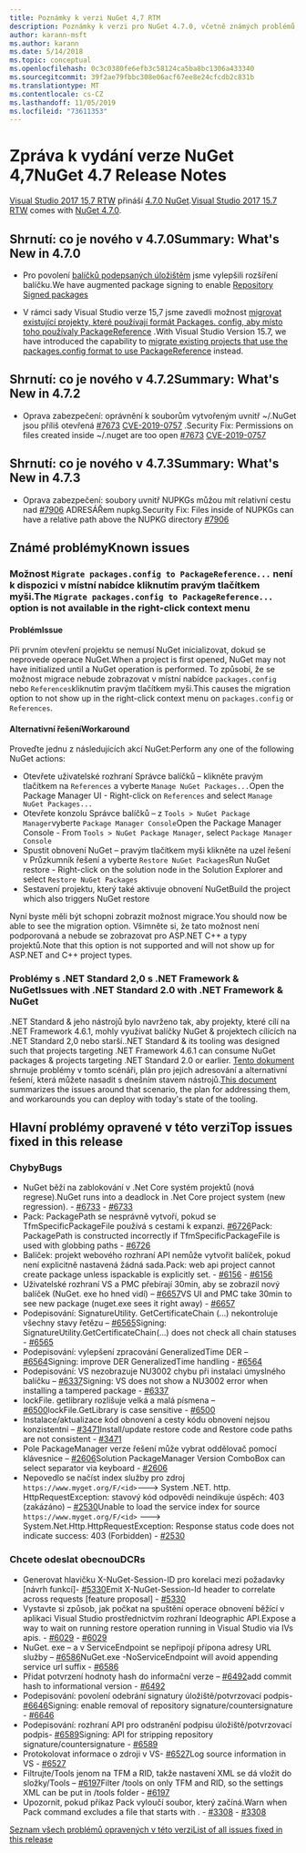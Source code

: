 ```yaml
---
title: Poznámky k verzi NuGet 4,7 RTM
description: Poznámky k verzi pro NuGet 4.7.0, včetně známých problémů, oprav chyb, přidaných funkcí a chcete odeslat obecnou.
author: karann-msft
ms.author: karann
ms.date: 5/14/2018
ms.topic: conceptual
ms.openlocfilehash: 0c3c0380fe6efb3c58124ca5ba8bc1306a433340
ms.sourcegitcommit: 39f2ae79fbbc308e06acf67ee8e24cfcdb2c831b
ms.translationtype: MT
ms.contentlocale: cs-CZ
ms.lasthandoff: 11/05/2019
ms.locfileid: "73611353"
---
```

# <a name="nuget-47-release-notes"></a><span data-ttu-id="89972-103">Zpráva k vydání verze NuGet 4,7</span><span class="sxs-lookup"><span data-stu-id="89972-103">NuGet 4.7 Release Notes</span></span>

<span data-ttu-id="89972-104">[Visual Studio 2017 15,7 RTW](https://www.visualstudio.com/news/releasenotes/vs2017-relnotes) přináší [4.7.0 NuGet](https://dist.nuget.org/win-x86-commandline/v4.7.0/nuget.exe).</span><span class="sxs-lookup"><span data-stu-id="89972-104">[Visual Studio 2017 15.7 RTW](https://www.visualstudio.com/news/releasenotes/vs2017-relnotes) comes with [NuGet 4.7.0](https://dist.nuget.org/win-x86-commandline/v4.7.0/nuget.exe).</span></span>

## <a name="summary-whats-new-in-470"></a><span data-ttu-id="89972-105">Shrnutí: co je nového v 4.7.0</span><span class="sxs-lookup"><span data-stu-id="89972-105">Summary: What's New in 4.7.0</span></span>

* <span data-ttu-id="89972-106">Pro povolení [balíčků podepsaných úložištěm](https://github.com/NuGet/Home/wiki/Repository-Signatures) jsme vylepšili rozšíření balíčku.</span><span class="sxs-lookup"><span data-stu-id="89972-106">We have augmented package signing to enable [Repository Signed packages](https://github.com/NuGet/Home/wiki/Repository-Signatures)</span></span>

* <span data-ttu-id="89972-107">V rámci sady Visual Studio verze 15,7 jsme zavedli možnost [migrovat existující projekty, které používají formát Packages. config, aby místo toho používaly PackageReference](https://docs.microsoft.com/nuget/consume-packages/migrate-packages-config-to-package-reference) .</span><span class="sxs-lookup"><span data-stu-id="89972-107">With Visual Studio Version 15.7, we have introduced the capability to [migrate existing projects that use the packages.config format to use PackageReference](https://docs.microsoft.com/nuget/consume-packages/migrate-packages-config-to-package-reference) instead.</span></span>

## <a name="summary-whats-new-in-472"></a><span data-ttu-id="89972-108">Shrnutí: co je nového v 4.7.2</span><span class="sxs-lookup"><span data-stu-id="89972-108">Summary: What's New in 4.7.2</span></span>

* <span data-ttu-id="89972-109">Oprava zabezpečení: oprávnění k souborům vytvořeným uvnitř ~/.NuGet jsou příliš otevřená [#7673](https://github.com/NuGet/Home/issues/7673) [CVE-2019-0757](https://portal.msrc.microsoft.com/en-us/security-guidance/advisory/CVE-2019-0757) .</span><span class="sxs-lookup"><span data-stu-id="89972-109">Security Fix: Permissions on files created inside ~/.nuget are too open [#7673](https://github.com/NuGet/Home/issues/7673) [CVE-2019-0757](https://portal.msrc.microsoft.com/en-us/security-guidance/advisory/CVE-2019-0757)</span></span>

## <a name="summary-whats-new-in-473"></a><span data-ttu-id="89972-110">Shrnutí: co je nového v 4.7.3</span><span class="sxs-lookup"><span data-stu-id="89972-110">Summary: What's New in 4.7.3</span></span>

* <span data-ttu-id="89972-111">Oprava zabezpečení: soubory uvnitř NUPKGs můžou mít relativní cestu nad [#7906](https://github.com/NuGet/Home/issues/7906) ADRESÁŘem nupkg.</span><span class="sxs-lookup"><span data-stu-id="89972-111">Security Fix: Files inside of NUPKGs can have a relative path above the NUPKG directory [#7906](https://github.com/NuGet/Home/issues/7906)</span></span>

## <a name="known-issues"></a><span data-ttu-id="89972-112">Známé problémy</span><span class="sxs-lookup"><span data-stu-id="89972-112">Known issues</span></span>

### <a name="the-migrate-packagesconfig-to-packagereference-option-is-not-available-in-the-right-click-context-menu"></a><span data-ttu-id="89972-113">Možnost `Migrate packages.config to PackageReference...` není k dispozici v místní nabídce kliknutím pravým tlačítkem myši.</span><span class="sxs-lookup"><span data-stu-id="89972-113">The `Migrate packages.config to PackageReference...` option is not available in the right-click context menu</span></span>

#### <a name="issue"></a><span data-ttu-id="89972-114">Problém</span><span class="sxs-lookup"><span data-stu-id="89972-114">Issue</span></span>

<span data-ttu-id="89972-115">Při prvním otevření projektu se nemusí NuGet inicializovat, dokud se neprovede operace NuGet.</span><span class="sxs-lookup"><span data-stu-id="89972-115">When a project is first opened, NuGet may not have initialized until a NuGet operation is performed.</span></span> <span data-ttu-id="89972-116">To způsobí, že se možnost migrace nebude zobrazovat v místní nabídce `packages.config` nebo `References`kliknutím pravým tlačítkem myši.</span><span class="sxs-lookup"><span data-stu-id="89972-116">This causes the migration option to not show up in the right-click context menu on `packages.config` or `References`.</span></span>

#### <a name="workaround"></a><span data-ttu-id="89972-117">Alternativní řešení</span><span class="sxs-lookup"><span data-stu-id="89972-117">Workaround</span></span>

<span data-ttu-id="89972-118">Proveďte jednu z následujících akcí NuGet:</span><span class="sxs-lookup"><span data-stu-id="89972-118">Perform any one of the following NuGet actions:</span></span>
* <span data-ttu-id="89972-119">Otevřete uživatelské rozhraní Správce balíčků – klikněte pravým tlačítkem na `References` a vyberte `Manage NuGet Packages...`</span><span class="sxs-lookup"><span data-stu-id="89972-119">Open the Package Manager UI - Right-click on `References` and select `Manage NuGet Packages...`</span></span>
* <span data-ttu-id="89972-120">Otevřete konzolu Správce balíčků – z `Tools > NuGet Package Manager`vyberte `Package Manager Console`</span><span class="sxs-lookup"><span data-stu-id="89972-120">Open the Package Manager Console - From `Tools > NuGet Package Manager`, select `Package Manager Console`</span></span>
* <span data-ttu-id="89972-121">Spustit obnovení NuGet – pravým tlačítkem myši klikněte na uzel řešení v Průzkumník řešení a vyberte `Restore NuGet Packages`</span><span class="sxs-lookup"><span data-stu-id="89972-121">Run NuGet restore - Right-click on the solution node in the Solution Explorer and select `Restore NuGet Packages`</span></span>
* <span data-ttu-id="89972-122">Sestavení projektu, který také aktivuje obnovení NuGet</span><span class="sxs-lookup"><span data-stu-id="89972-122">Build the project which also triggers NuGet restore</span></span>

<span data-ttu-id="89972-123">Nyní byste měli být schopni zobrazit možnost migrace.</span><span class="sxs-lookup"><span data-stu-id="89972-123">You should now be able to see the migration option.</span></span> <span data-ttu-id="89972-124">Všimněte si, že tato možnost není podporovaná a nebude se zobrazovat pro ASP.NET C++ a typy projektů.</span><span class="sxs-lookup"><span data-stu-id="89972-124">Note that this option is not supported and will not show up for ASP.NET and C++ project types.</span></span>

### <a name="issues-with-net-standard-20-with-net-framework--nuget"></a><span data-ttu-id="89972-125">Problémy s .NET Standard 2,0 s .NET Framework & NuGet</span><span class="sxs-lookup"><span data-stu-id="89972-125">Issues with .NET Standard 2.0 with .NET Framework & NuGet</span></span>

<span data-ttu-id="89972-126">.NET Standard & jeho nástrojů bylo navrženo tak, aby projekty, které cílí na .NET Framework 4.6.1, mohly využívat balíčky NuGet & projektech cílících na .NET Standard 2,0 nebo starší.</span><span class="sxs-lookup"><span data-stu-id="89972-126">.NET Standard & its tooling was designed such that projects targeting .NET Framework 4.6.1 can consume NuGet packages & projects targeting .NET Standard 2.0 or earlier.</span></span> <span data-ttu-id="89972-127">[Tento dokument](https://github.com/dotnet/standard/issues/481) shrnuje problémy v tomto scénáři, plán pro jejich adresování a alternativní řešení, která můžete nasadit s dnešním stavem nástrojů.</span><span class="sxs-lookup"><span data-stu-id="89972-127">[This document](https://github.com/dotnet/standard/issues/481) summarizes the issues around that scenario, the plan for addressing them, and workarounds you can deploy with today's state of the tooling.</span></span>

## <a name="top-issues-fixed-in-this-release"></a><span data-ttu-id="89972-128">Hlavní problémy opravené v této verzi</span><span class="sxs-lookup"><span data-stu-id="89972-128">Top issues fixed in this release</span></span>

### <a name="bugs"></a><span data-ttu-id="89972-129">Chyby</span><span class="sxs-lookup"><span data-stu-id="89972-129">Bugs</span></span>

* <span data-ttu-id="89972-130">NuGet běží na zablokování v .Net Core systém projektů (nová regrese).</span><span class="sxs-lookup"><span data-stu-id="89972-130">NuGet runs into a deadlock in .Net Core project system (new regression).</span></span><span data-ttu-id="89972-131"> - [#6733](https://github.com/NuGet/Home/issues/6733)</span><span class="sxs-lookup"><span data-stu-id="89972-131"> - [#6733](https://github.com/NuGet/Home/issues/6733)</span></span>
* <span data-ttu-id="89972-132">Pack: PackagePath se nesprávně vytvoří, pokud se TfmSpecificPackageFile používá s cestami k expanzi. [#6726](https://github.com/NuGet/Home/issues/6726)</span><span class="sxs-lookup"><span data-stu-id="89972-132">Pack: PackagePath is constructed incorrectly if TfmSpecificPackageFile is used with globbing paths - [#6726](https://github.com/NuGet/Home/issues/6726)</span></span>
* <span data-ttu-id="89972-133">Balíček: projekt webového rozhraní API nemůže vytvořit balíček, pokud není explicitně nastavená žádná sada.</span><span class="sxs-lookup"><span data-stu-id="89972-133">Pack: web api project cannot create package unless ispackable is explicitly set.</span></span><span data-ttu-id="89972-134"> - [#6156](https://github.com/NuGet/Home/issues/6156)</span><span class="sxs-lookup"><span data-stu-id="89972-134"> - [#6156](https://github.com/NuGet/Home/issues/6156)</span></span>
* <span data-ttu-id="89972-135">Uživatelské rozhraní VS a PMC přebírají 30min, aby se zobrazil nový balíček (NuGet. exe ho hned vidí) – [#6657](https://github.com/NuGet/Home/issues/6657)</span><span class="sxs-lookup"><span data-stu-id="89972-135">VS UI and PMC take 30min to see new package (nuget.exe sees it right away) - [#6657](https://github.com/NuGet/Home/issues/6657)</span></span>
* <span data-ttu-id="89972-136">Podepisování: SignatureUtility. GetCertificateChain (...) nekontroluje všechny stavy řetězu – [#6565](https://github.com/NuGet/Home/issues/6565)</span><span class="sxs-lookup"><span data-stu-id="89972-136">Signing:  SignatureUtility.GetCertificateChain(...) does not check all chain statuses - [#6565](https://github.com/NuGet/Home/issues/6565)</span></span>
* <span data-ttu-id="89972-137">Podepisování: vylepšení zpracování GeneralizedTime DER – [#6564](https://github.com/NuGet/Home/issues/6564)</span><span class="sxs-lookup"><span data-stu-id="89972-137">Signing:  improve DER GeneralizedTime handling - [#6564](https://github.com/NuGet/Home/issues/6564)</span></span>
* <span data-ttu-id="89972-138">Podepisování: VS nezobrazuje NU3002 chybu při instalaci úmyslného balíčku – [#6337](https://github.com/NuGet/Home/issues/6337)</span><span class="sxs-lookup"><span data-stu-id="89972-138">Signing: VS does not show a NU3002 error when installing a tampered package - [#6337](https://github.com/NuGet/Home/issues/6337)</span></span>
* <span data-ttu-id="89972-139">lockFile. getlibrary rozlišuje velká a malá písmena – [#6500](https://github.com/NuGet/Home/issues/6500)</span><span class="sxs-lookup"><span data-stu-id="89972-139">lockFile.GetLibrary is case sensitive - [#6500](https://github.com/NuGet/Home/issues/6500)</span></span>
* <span data-ttu-id="89972-140">Instalace/aktualizace kód obnovení a cesty kódu obnovení nejsou konzistentní – [#3471](https://github.com/NuGet/Home/issues/3471)</span><span class="sxs-lookup"><span data-stu-id="89972-140">Install/update restore code and Restore code paths are not consistent - [#3471](https://github.com/NuGet/Home/issues/3471)</span></span>
* <span data-ttu-id="89972-141">Pole PackageManager verze řešení může vybrat oddělovač pomocí klávesnice – [#2606](https://github.com/NuGet/Home/issues/2606)</span><span class="sxs-lookup"><span data-stu-id="89972-141">Solution PackageManager Version ComboBox can select separator via keyboard - [#2606](https://github.com/NuGet/Home/issues/2606)</span></span>
* <span data-ttu-id="89972-142">Nepovedlo se načíst index služby pro zdroj `https://www.myget.org/F/<id>`---> System .NET. http. HttpRequestException: stavový kód odpovědi neindikuje úspěch: 403 (zakázáno) – [#2530](https://github.com/NuGet/Home/issues/2530)</span><span class="sxs-lookup"><span data-stu-id="89972-142">Unable to load the service index for source `https://www.myget.org/F/<id>` ---> System.Net.Http.HttpRequestException: Response status code does not indicate success: 403 (Forbidden) - [#2530](https://github.com/NuGet/Home/issues/2530)</span></span>

### <a name="dcrs"></a><span data-ttu-id="89972-143">Chcete odeslat obecnou</span><span class="sxs-lookup"><span data-stu-id="89972-143">DCRs</span></span>

* <span data-ttu-id="89972-144">Generovat hlavičku X-NuGet-Session-ID pro korelaci mezi požadavky [návrh funkcí]- [#5330](https://github.com/NuGet/Home/issues/5330)</span><span class="sxs-lookup"><span data-stu-id="89972-144">Emit X-NuGet-Session-Id header to correlate across requests [feature proposal] - [#5330](https://github.com/NuGet/Home/issues/5330)</span></span>
* <span data-ttu-id="89972-145">Vystavte si způsob, jak počkat na spuštění operace obnovení běžící v aplikaci Visual Studio prostřednictvím rozhraní Ideographic API.</span><span class="sxs-lookup"><span data-stu-id="89972-145">Expose a way to wait on running restore operation running in Visual Studio via IVs apis.</span></span><span data-ttu-id="89972-146"> - [#6029](https://github.com/NuGet/Home/issues/6029)</span><span class="sxs-lookup"><span data-stu-id="89972-146"> - [#6029](https://github.com/NuGet/Home/issues/6029)</span></span>
* <span data-ttu-id="89972-147">NuGet. exe – a v ServiceEndpoint se nepřipojí přípona adresy URL služby – [#6586](https://github.com/NuGet/Home/issues/6586)</span><span class="sxs-lookup"><span data-stu-id="89972-147">NuGet.exe -NoServiceEndpoint will avoid appending service url suffix - [#6586](https://github.com/NuGet/Home/issues/6586)</span></span>
* <span data-ttu-id="89972-148">Přidat potvrzení hodnoty hash do informační verze – [#6492](https://github.com/NuGet/Home/issues/6492)</span><span class="sxs-lookup"><span data-stu-id="89972-148">add commit hash to informational version - [#6492](https://github.com/NuGet/Home/issues/6492)</span></span>
* <span data-ttu-id="89972-149">Podepisování: povolení odebrání signatury úložiště/potvrzovací podpis- [#6646](https://github.com/NuGet/Home/issues/6646)</span><span class="sxs-lookup"><span data-stu-id="89972-149">Signing:  enable removal of repository signature/countersignature - [#6646](https://github.com/NuGet/Home/issues/6646)</span></span>
* <span data-ttu-id="89972-150">Podepisování: rozhraní API pro odstranění podpisu úložiště/potvrzovací podpis- [#6589](https://github.com/NuGet/Home/issues/6589)</span><span class="sxs-lookup"><span data-stu-id="89972-150">Signing:  API for stripping repository signature/countersignature - [#6589](https://github.com/NuGet/Home/issues/6589)</span></span>
* <span data-ttu-id="89972-151">Protokolovat informace o zdroji v VS- [#6527](https://github.com/NuGet/Home/issues/6527)</span><span class="sxs-lookup"><span data-stu-id="89972-151">Log source information in VS - [#6527](https://github.com/NuGet/Home/issues/6527)</span></span>
* <span data-ttu-id="89972-152">Filtrujte/Tools jenom na TFM a RID, takže nastavení XML se dá vložit do složky/Tools – [#6197](https://github.com/NuGet/Home/issues/6197)</span><span class="sxs-lookup"><span data-stu-id="89972-152">Filter /tools on only TFM and RID, so the settings XML can be put in /tools folder - [#6197](https://github.com/NuGet/Home/issues/6197)</span></span>
* <span data-ttu-id="89972-153">Upozornit, pokud příkaz Pack vyloučí soubor, který začíná.</span><span class="sxs-lookup"><span data-stu-id="89972-153">Warn when Pack command excludes a file that starts with .</span></span><span data-ttu-id="89972-154">  - [#3308](https://github.com/NuGet/Home/issues/3308)</span><span class="sxs-lookup"><span data-stu-id="89972-154">  - [#3308](https://github.com/NuGet/Home/issues/3308)</span></span>

[<span data-ttu-id="89972-155">Seznam všech problémů opravených v této verzi</span><span class="sxs-lookup"><span data-stu-id="89972-155">List of all issues fixed in this release</span></span>](https://github.com/NuGet/Home/issues?q=is%3Aissue+is%3Aclosed+milestone%3A%224.7")
